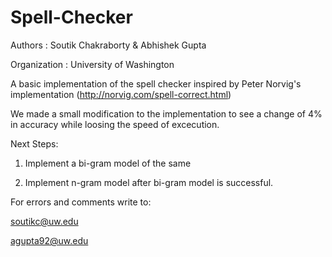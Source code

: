 # Spell-Checker

Authors :  Soutik Chakraborty & Abhishek Gupta

Organization : University of Washington

A basic implementation of the spell checker inspired by Peter Norvig's implementation (http://norvig.com/spell-correct.html)

We made a small modification to the implementation to see a change of 4% in accuracy while loosing the speed of excecution. 

Next Steps:

1. Implement a bi-gram model of the same

2. Implement n-gram model after bi-gram model is successful.

For errors and comments write to:

soutikc@uw.edu

agupta92@uw.edu
